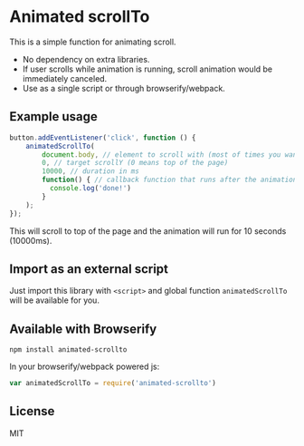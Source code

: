 # Animated scrollTo

This is a simple function for animating scroll.

- No dependency on extra libraries.
- If user scrolls while animation is running, scroll animation would be immediately canceled.
- Use as a single script or through browserify/webpack.

## Example usage

```javascript
button.addEventListener('click', function () {
    animatedScrollTo(
        document.body, // element to scroll with (most of times you want to scroll with whole <body>)
        0, // target scrollY (0 means top of the page)
        10000, // duration in ms
        function() { // callback function that runs after the animation (optional)
          console.log('done!')
        }
    );
});
```

This will scroll to top of the page and the animation will run for 10 seconds (10000ms).

## Import as an external script

Just import this library with `<script>` and global function `animatedScrollTo` will be available for you.

## Available with Browserify

`npm install animated-scrollto`

In your browserify/webpack powered js:

```javascript
var animatedScrollTo = require('animated-scrollto')
```

## License

MIT
